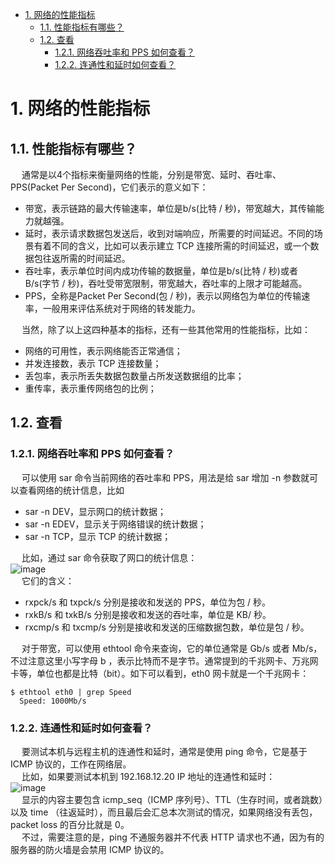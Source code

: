 
<!-- TOC -->

- [1. 网络的性能指标](#1-网络的性能指标)
    - [1.1. 性能指标有哪些？](#11-性能指标有哪些)
    - [1.2. 查看](#12-查看)
        - [1.2.1. 网络吞吐率和 PPS 如何查看？](#121-网络吞吐率和-pps-如何查看)
        - [1.2.2. 连通性和延时如何查看？](#122-连通性和延时如何查看)

<!-- /TOC -->

# 1. 网络的性能指标
<!-- 
带宽、延时、吞吐率、PPS 这些都是啥？ 
https://mp.weixin.qq.com/s/MIIRaMOqlrXx_8w3bvJ4nA
-->

## 1.1. 性能指标有哪些？ 

<!-- 
https://jingyan.baidu.com/article/19192ad855674ea43f570744.html

一、带宽（bandwidth）
    在单位时间内从网络中的某一点到另一点所能通过的“最高数据率”。对于带宽的概念，比较形象的一个比喻是高速公路。
    单位时间内能够在线路上传送的数据量，常用的单位是bps(bit per second)。
二、延迟（delay）
    描述网络上数据从一个节点传送到另一个节点所经历的时间。延迟是反馈慢，就是你打中敌人，他会在几秒后死去。丢包类似穿越火线瞬移。延迟类似王者荣耀卡一段时间后，屏幕飞快运行。

* 比特：比特(bit)是计算机中数据量的单位，也是信息论中使用的信息量的单位。英文单词bit来源于binary digit，意思是一个“二进制数字”。网络技术中的速率指的是连接在计算机网络上的主机在数字信道上传送数据的速率，它也称为数据率(data rate)或比特率(bit rate)。  
* **<font color = "red">带宽：</font>** 在计算机网络中，带宽用来表示网络的通信线路传送数据的能力，因此网络带宽表示单位时间内从网络中的某一点到另一点所能通过的“最高数据率”。这种意义的带宽的单位是比特/秒。  
* 吞吐量：吞吐量(throughput)表示在单位时间内通过某个网络(或信道、接口)的数据量，表示当前网络传输数据的能力。  
* 时延：
    1. 发送时延：指主机或路由器发送数据帧所需要的时间，也就是从发送数据帧的第一个比特算起，到该帧的最后一个比特发送完毕所需要的时间。  
    2. 传播时延：指电磁波在信道中传播一定距离需要花费的时间。  
* 时延带宽积：时延带宽积表示链路可容纳的比特数，因此，链路的时延带宽积又称为以比特为单位的链路长度。  
* 往返时间RTT：往返时间RTT，表示从发送方发送数据开始，到发送方收到来自接收方的确认(接收方收到数据后便立即发送确认)，总共经历的时间。往返时间一般就会包括分组在网络中的各种时延。  
* 利用率：利用率可以分为信道利用率和网络利用率两种。信道利用率指出某信道有百分之几的时间是被利用的(有数据通过)。完全空闲的信道的利用率是零。网络的利用率则是全网络的信道利用率的加权平均值。信道利用率并非越高越好，这是因为，根据排队论的理论，当某信道的利用率增大时，该信道引起的时延也会迅速增加。信道或网络的利用率过高会产生非常大的时延。  

-->
&emsp; 通常是以4个指标来衡量网络的性能，分别是带宽、延时、吞吐率、PPS(Packet Per Second)，它们表示的意义如下：  

* 带宽，表示链路的最大传输速率，单位是b/s(比特 / 秒)，带宽越大，其传输能力就越强。
* 延时，表示请求数据包发送后，收到对端响应，所需要的时间延迟。不同的场景有着不同的含义，比如可以表示建立 TCP 连接所需的时间延迟，或一个数据包往返所需的时间延迟。
* 吞吐率，表示单位时间内成功传输的数据量，单位是b/s(比特 / 秒)或者 B/s(字节 / 秒)，吞吐受带宽限制，带宽越大，吞吐率的上限才可能越高。
* PPS，全称是Packet Per Second(包 / 秒)，表示以网络包为单位的传输速率，一般用来评估系统对于网络的转发能力。

&emsp; 当然，除了以上这四种基本的指标，还有一些其他常用的性能指标，比如：  

* 网络的可用性，表示网络能否正常通信；
* 并发连接数，表示 TCP 连接数量；
* 丢包率，表示所丢失数据包数量占所发送数据组的比率；
* 重传率，表示重传网络包的比例；


## 1.2. 查看  
### 1.2.1. 网络吞吐率和 PPS 如何查看？ 
&emsp; 可以使用 sar 命令当前网络的吞吐率和 PPS，用法是给 sar 增加 -n 参数就可以查看网络的统计信息，比如  

* sar -n DEV，显示网口的统计数据；
* sar -n EDEV，显示关于网络错误的统计数据；
* sar -n TCP，显示 TCP 的统计数据；

&emsp; 比如，通过 sar 命令获取了网口的统计信息：   
![image](https://gitee.com/wt1814/pic-host/raw/master/images/network/network-1.png)  
&emsp; 它们的含义：  

* rxpck/s 和 txpck/s 分别是接收和发送的 PPS，单位为包 / 秒。
* rxkB/s 和 txkB/s 分别是接收和发送的吞吐率，单位是 KB/ 秒。
* rxcmp/s 和 txcmp/s 分别是接收和发送的压缩数据包数，单位是包 / 秒。

&emsp; 对于带宽，可以使用 ethtool 命令来查询，它的单位通常是 Gb/s 或者 Mb/s，不过注意这里小写字母 b ，表示比特而不是字节。通常提到的千兆网卡、万兆网卡等，单位也都是比特（bit）。如下可以看到，eth0 网卡就是一个千兆网卡：  

```text
$ ethtool eth0 | grep Speed
  Speed: 1000Mb/s
```

### 1.2.2. 连通性和延时如何查看？
&emsp; 要测试本机与远程主机的连通性和延时，通常是使用 ping 命令，它是基于 ICMP 协议的，工作在网络层。  
&emsp; 比如，如果要测试本机到 192.168.12.20 IP 地址的连通性和延时：  
![image](https://gitee.com/wt1814/pic-host/raw/master/images/network/network-2.png)  
&emsp; 显示的内容主要包含  icmp_seq（ICMP 序列号）、TTL（生存时间，或者跳数）以及 time （往返延时），而且最后会汇总本次测试的情况，如果网络没有丢包，packet loss 的百分比就是 0。  
&emsp; 不过，需要注意的是，ping 不通服务器并不代表 HTTP 请求也不通，因为有的服务器的防火墙是会禁用 ICMP 协议的。  
